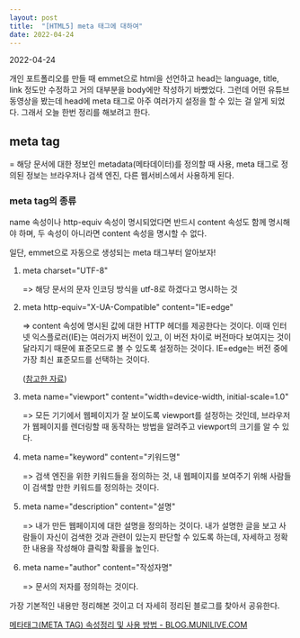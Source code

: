 ```yaml
---
layout: post
title:  "[HTML5] meta 태그에 대하여"
date: 2022-04-24
---
```

2022-04-24



개인 포트폴리오를 만들 때 emmet으로 html을 선언하고 head는 language, title, link 정도만 수정하고 거의 대부분을 body에만 작성하기 바빴었다. 그런데 어떤 유튜브 동영상을 봤는데 head에 meta 태그로 아주 여러가지 설정을 할 수 있는 걸 알게 되었다. 그래서 오늘 한번 정리를 해보려고 한다.



## meta tag

= 해당 문서에 대한 정보인 metadata(메타데이터)를 정의할 때 사용, meta 태그로 정의된 정보는 브라우저나 검색 엔진, 다른 웹서비스에서 사용하게 된다.



### meta tag의 종류



name 속성이나 http-equiv 속성이 명시되었다면 반드시 content 속성도 함께 명시해야 하며, 두 속성이 아니라면 content 속성을 명시할 수 없다.

일단, emmet으로 자동으로 생성되는 meta 태그부터 알아보자!

1. meta charset="UTF-8"

   => 해당 문서의 문자 인코딩 방식을 utf-8로 하겠다고 명시하는 것

2. meta http-equiv="X-UA-Compatible" content="IE=edge"

   => content 속성에 명시된 값에 대한 HTTP 헤더를 제공한다는 것이다. 이때 인터넷 익스플로러(IE)는 여러가지 버전이 있고, 이 버전 차이로 버전마다 보여지는 것이 달라지기 때문에 표준모드로 볼 수 있도록 설정하는 것이다. IE=edge는 버전 중에 가장 최신 표준모드를 선택하는 것이다.

   ([참고한 자료](https://m.blog.naver.com/PostView.naver?isHttpsRedirect=true&blogId=pts4779&logNo=221238716152))

3. meta name="viewport" content="width=device-width, initial-scale=1.0"

   => 모든 기기에서 웹페이지가 잘 보이도록 viewport를 설정하는 것인데, 브라우저가 웹페이지를 렌더링할 때 동작하는 방법을 알려주고 viewport의 크기를 알 수 있다.



4. meta name="keyword" content="키워드명"

   => 검색 엔진을 위한 키워드들을 정의하는 것, 내 웹페이지를 보여주기 위해 사람들이 검색할 만한 키워드를 정의하는 것이다.

5. meta name="description" content="설명"

   => 내가 만든 웹페이지에 대한 설명을 정의하는 것이다. 내가 설명한 글을 보고 사람들이 자신이 검색한 것과 관련이 있는지 판단할 수 있도록 하는데, 자세하고 정확한 내용을 작성해야 클릭할 확률을 높인다.

6. meta name="author" content="작성자명"

   => 문서의 저자를 정의하는 것이다.



가장 기본적인 내용만 정리해본 것이고 더 자세히 정리된 블로그를 찾아서 공유한다.

[메타태그(META TAG) 속성정리 및 사용 방법 - BLOG.MUNILIVE.COM](https://blog.munilive.com/posts/meta-tag-property-and-use-method.html)
